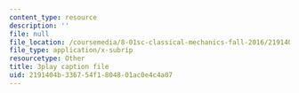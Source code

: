 ```yaml
---
content_type: resource
description: ''
file: null
file_location: /coursemedia/8-01sc-classical-mechanics-fall-2016/2191404b336754f1804801ac0e4c4a07_c15RtHXBVuQ.vtt
file_type: application/x-subrip
resourcetype: Other
title: 3play caption file
uid: 2191404b-3367-54f1-8048-01ac0e4c4a07
---
```

